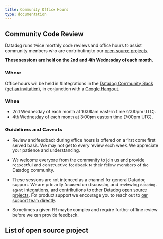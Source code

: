 ```yaml
---
title: Community Office Hours
type: documentation
---
```


## Community Code Review

Datadog runs twice monthly code reviews and office hours to assist community members who are contributing to our [open source projects](#list-of-open-source-project).  

**These sessions are held on the 2nd and 4th Wednesday of each month.**

### Where

Office hours will be held in #integrations in the [Datadog Community Slack][1] ([get an invitation][2]), in conjunction with a [Google Hangout][3].

### When

* 2nd Wednesday of each month at 10:00am eastern time (2:00pm UTC).  
* 4th Wednesday of each month at 3:00pm eastern time (7:00pm UTC).

### Guidelines and Caveats

- Review and feedback during office hours is offered on a first come first served basis. We may not get to every review each week. We appreciate your patience and understanding.

- We welcome everyone from the community to join us and provide respectful and constructive feedback to their fellow members of the Datadog community. 

- These sessions are not intended as a channel for general Datadog support. We are primarily focused on discussing and reviewing `datadog-agent` integrations, and contributions to other Datadog [open source projects](#list-of-open-source-project). For product support we encourage you to reach out to [our support team directly][4].

- Sometimes a given PR maybe complex and require further offline review before we can provide feedback.  

## List of open source project

[1]: https://datadoghq.slack.com
[2]: http://chat.datadoghq.com/
[3]: https://plus.google.com/hangouts/_/datadoghq.com/dd-officehours
[4]: /help